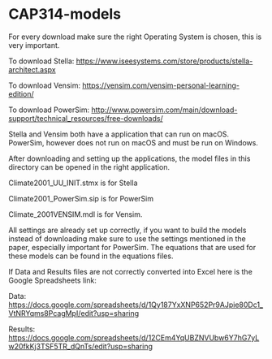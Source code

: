 # CAP314-models
For every download make sure the right Operating System is chosen, this is very important.

To download Stella: https://www.iseesystems.com/store/products/stella-architect.aspx 

To download Vensim: https://vensim.com/vensim-personal-learning-edition/

To download PowerSim: http://www.powersim.com/main/download-support/technical_resources/free-downloads/

Stella and Vensim both have a application that can run on macOS. PowerSim, however does not run on macOS and must be run on Windows.

After downloading and setting up the applications, the model files in this directory can be opened in the right application.

Climate2001_UU_INIT.stmx is for Stella

Climate2001_PowerSim.sip is for PowerSim

Climate_2001VENSIM.mdl is for Vensim.

All settings are already set up correctly, if you want to build the models instead of downloading make sure to use the settings mentioned in the paper, especially important for PowerSim. The equations that are used for these models can be found in the equations files.



If Data and Results files are not correctly converted into Excel here is the Google Spreadsheets link:

Data: https://docs.google.com/spreadsheets/d/1Qy187YxXNP652Pr9AJpie80Dc1_VtNRYqms8PcagMpI/edit?usp=sharing

Results: https://docs.google.com/spreadsheets/d/12CEm4YqUBZNVUbw6Y7hG7yLw20fkKj3TSF5TR_dQnTs/edit?usp=sharing




